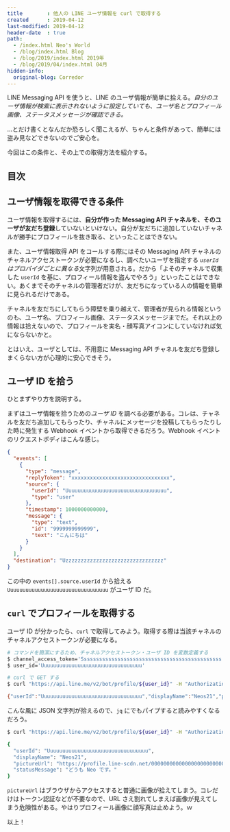 ```yaml
---
title        : 他人の LINE ユーザ情報を curl で取得する
created      : 2019-04-12
last-modified: 2019-04-12
header-date  : true
path:
  - /index.html Neo's World
  - /blog/index.html Blog
  - /blog/2019/index.html 2019年
  - /blog/2019/04/index.html 04月
hidden-info:
  original-blog: Corredor
---
```


LINE Messaging API を使うと、LINE のユーザ情報が簡単に拾える。*自分のユーザ情報が検索に表示されないように設定していても、ユーザ名とプロフィール画像、ステータスメッセージが確認できる。*

…とだけ書くとなんだか恐ろしく聞こえるが、ちゃんと条件があって、簡単には盗み見などできないのでご安心を。

今回はこの条件と、その上での取得方法を紹介する。

## 目次

## ユーザ情報を取得できる条件

ユーザ情報を取得するには、**自分が作った Messaging API チャネルを、そのユーザが友だち登録**していないといけない。自分が友だちに追加していないチャネルが勝手にプロフィールを抜き取る、といったことはできない。

また、ユーザ情報取得 API をコールする際にはその Messaging API チャネルのチャネルアクセストークンが必要になるし、調べたいユーザを指定する *`userId` はプロバイダごとに異なる*文字列が用意される。だから「よそのチャネルで収集した `userId` を基に、プロフィール情報を盗んでやろう」といったことはできない。あくまでそのチャネルの管理者だけが、友だちになっている人の情報を簡単に見られるだけである。

チャネルを友だちにしてもらう障壁を乗り越えて、管理者が見られる情報というのも、ユーザ名、プロフィール画像、ステータスメッセージまでだ。それ以上の情報は拾えないので、プロフィールを実名・顔写真アイコンにしていなければ気にならないかと。

とはいえ、ユーザとしては、不用意に Messaging API チャネルを友だち登録しまくらない方が心理的に安心できそう。

## ユーザ ID を拾う

ひとまずやり方を説明する。

まずはユーザ情報を拾うための*ユーザ ID* を調べる必要がある。コレは、チャネルを友だち追加してもらったり、チャネルにメッセージを投稿してもらったりした時に発生する Webhook イベントから取得できるだろう。Webhook イベントのリクエストボディはこんな感じ。

```json
{
  "events": [
    {
      "type": "message",
      "replyToken": "xxxxxxxxxxxxxxxxxxxxxxxxxxxxxxxx",
      "source": {
        "userId": "Uuuuuuuuuuuuuuuuuuuuuuuuuuuuuuuuu",
        "type": "user"
      },
      "timestamp": 1000000000000,
      "message": {
        "type": "text",
        "id": "9999999999999",
        "text": "こんにちは"
      }
    }
  ],
  "destination": "Uzzzzzzzzzzzzzzzzzzzzzzzzzzzzzzzz"
}
```

この中の `events[].source.userId` から拾える `Uuuuuuuuuuuuuuuuuuuuuuuuuuuuuuuuu` がユーザ ID だ。

## `curl` でプロフィールを取得する

ユーザ ID が分かったら、`curl` で取得してみよう。取得する際は当該チャネルのチャネルアクセストークンが必要になる。

```bash
# コマンドを簡潔にするため、チャネルアクセストークン・ユーザ ID を変数定義する
$ channel_access_token='Ssssssssssssssssssssssssssssssssssssssssssssss...'
$ user_id='Uuuuuuuuuuuuuuuuuuuuuuuuuuuuuuuuu'

# curl で GET する
$ curl "https://api.line.me/v2/bot/profile/${user_id}" -H "Authorization: Bearer ${channel_access_token}"

{"userId":"Uuuuuuuuuuuuuuuuuuuuuuuuuuuuuuuuu","displayName":"Neos21","pictureUrl":"https://profile.line-scdn.net/0000000000000000000000000000000000000","statusMessage":"どうも Neo です。"}
```

こんな風に JSON 文字列が拾えるので、`jq` にでもパイプすると読みやすくなるだろう。

```bash
$ curl "https://api.line.me/v2/bot/profile/${user_id}" -H "Authorization: Bearer ${channel_access_token}" | jq .

{
  "userId": "Uuuuuuuuuuuuuuuuuuuuuuuuuuuuuuuuu",
  "displayName": "Neos21",
  "pictureUrl": "https://profile.line-scdn.net/0000000000000000000000000000000000000",
  "statusMessage": "どうも Neo です。"
}
```

`pictureUrl` はブラウザからアクセスすると普通に画像が拾えてしまう。コレだけはトークン認証などが不要なので、URL さえ割れてしまえば画像が見えてしまう危険性がある。やはりプロフィール画像に顔写真は止めよう。ｗ

以上！
